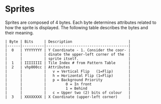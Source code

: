 # Sprites

Sprites are composed of 4 bytes. Each byte determines attributes related to how the sprite is displayed. The following table describes the bytes and their meaning.

    | Byte | Bits     | Description                          |
    |------|----------|--------------------------------------|
    |  0   | YYYYYYYY | Y Coordinate - 1. Consider the coor- |
    |      |          | dinate the upper-left corner of the  |
    |      |          | sprite itself.                       |
    |  1   | IIIIIIII | Tile Index # from Pattern Table      |
    |  2   | vhp000cc | Attributes                           |
    |      |          |   v = Vertical Flip   (1=Flip)       |
    |      |          |   h = Horizontal Flip (1=Flip)       |
    |      |          |   p = Background Priority            |
    |      |          |         0 = In front                 |
    |      |          |         1 = Behind                   |
    |      |          |   c = Upper two (2) bits of colour   |
    |  3   | XXXXXXXX | X Coordinate (upper-left corner)     |
